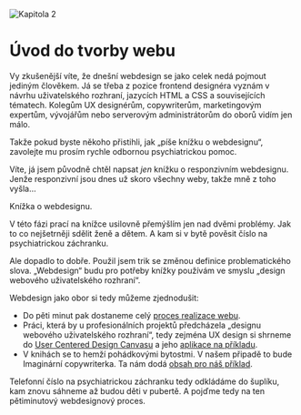 ![Kapitola 2](dist/images/original/numbers/2.jpg)

# Úvod do tvorby webu

Vy zkušenější víte, že dnešní webdesign se jako celek nedá pojmout jediným člověkem. Já se třeba z pozice frontend designéra vyznám v návrhu uživatelského rozhraní, jazycích HTML a CSS a souvisejících tématech. Kolegům UX designérům, copywriterům, marketingovým expertům, vývojářům nebo serverovým administrátorům do oborů vidím jen málo.

Takže pokud byste někoho přistihli, jak „píše knížku o webdesignu“, zavolejte mu prosím rychle odbornou psychiatrickou pomoc.

Víte, já jsem původně chtěl napsat *jen* knížku o responzivním webdesignu. Jenže responzivní jsou dnes už skoro všechny weby, takže mně z toho vyšla…

Knížka o webdesignu.

V této fázi prací na knížce usilovně přemýšlím jen nad dvěmi problémy. Jak to co nejšetrněji sdělit ženě a dětem. A kam si v bytě pověsit číslo na psychiatrickou záchranku.

Ale dopadlo to dobře. Použil jsem trik se změnou definice problematického slova. „Webdesign“ budu pro potřeby knížky používám ve smyslu „design webového uživatelského rozhraní“.

Webdesign jako obor si tedy můžeme zjednodušit:

- Do pěti minut pak dostaneme celý [proces realizace webu](zaklady-procesu.md). 
- Práci, která by u profesionálních projektů předcházela „designu webového uživatelského rozhraní“, tedy zejména UX design si shrneme do [User Centered Design Canvasu](design-canvas.md) a jeho [aplikace na příkladu](priklad-ux-canvas.md). 
- V knihách se to hemží pohádkovými bytostmi. V našem připadě to bude Imaginární copywriterka. Ta nám dodá [obsah pro náš příklad](priklad-obsah.md). 


Telefonní číslo na psychiatrickou záchranku tedy odkládáme do šuplíku, kam znovu sáhneme až budou děti v pubertě. A pojďme tedy na ten pětiminutový webdesignový proces.


